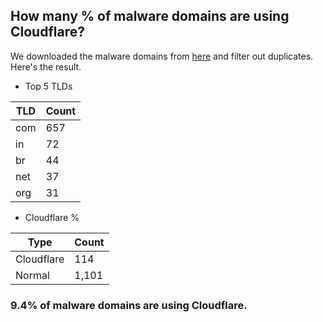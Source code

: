 ## How many % of malware domains are using Cloudflare?


We downloaded the malware domains from [here](https://urlhaus.abuse.ch) and filter out duplicates.
Here's the result.


[//]: # (start replacement)


- Top 5 TLDs

| TLD | Count |
| --- | --- |
| com | 657 |
| in | 72 |
| br | 44 |
| net | 37 |
| org | 31 |


- Cloudflare %

| Type | Count |
| --- | --- |
| Cloudflare | 114 |
| Normal | 1,101 |


### 9.4% of malware domains are using Cloudflare.